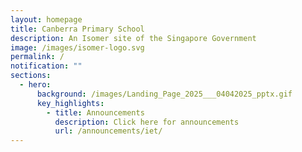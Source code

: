 ```yaml
---
layout: homepage
title: Canberra Primary School
description: An Isomer site of the Singapore Government
image: /images/isomer-logo.svg
permalink: /
notification: ""
sections:
  - hero:
      background: /images/Landing_Page_2025___04042025_pptx.gif
      key_highlights:
        - title: Announcements
          description: Click here for announcements
          url: /announcements/iet/
---
```

